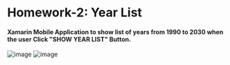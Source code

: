 # Homework-2: Year List
#### Xamarin Mobile Application to show list of years from 1990 to 2030 when the user Click "SHOW YEAR LIST" Button.

![image](https://user-images.githubusercontent.com/68341128/202814420-3c185f7e-9304-4471-847d-d274523650ea.png)
![image](https://user-images.githubusercontent.com/68341128/202814441-b59d30e5-a2ec-4cc3-a942-92160941f68e.png)
